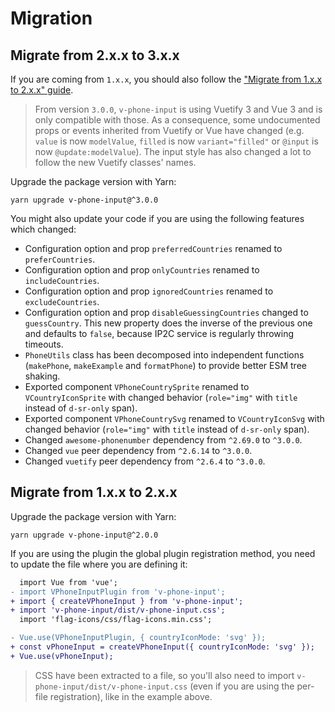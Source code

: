 # Migration

## Migrate from 2.x.x to 3.x.x

If you are coming from `1.x.x`, you should also follow
the ["Migrate from 1.x.x to 2.x.x" guide](#migrate-from-1xx-to-2xx).

> From version `3.0.0`, `v-phone-input` is using Vuetify 3 and Vue 3 and is only compatible with
> those. As a consequence, some undocumented props or events inherited from Vuetify or Vue have
> changed (e.g. `value` is now `modelValue`, `filled` is now `variant="filled"`
> or `@input` is now `@update:modelValue`). The input style has also changed a lot to follow
> the new Vuetify classes' names.

Upgrade the package version with Yarn:

```shell
yarn upgrade v-phone-input@^3.0.0
```

You might also update your code if you are using the following features which changed:

- Configuration option and prop `preferredCountries` renamed to `preferCountries`.
- Configuration option and prop `onlyCountries` renamed to `includeCountries`.
- Configuration option and prop `ignoredCountries` renamed to `excludeCountries`.
- Configuration option and prop `disableGuessingCountries` changed to `guessCountry`. This new
  property does the inverse of the previous one and defaults to `false`, because IP2C service is
  regularly throwing timeouts.
- `PhoneUtils` class has been decomposed into independent functions (`makePhone`, `makeExample`
  and `formatPhone`) to provide better ESM tree shaking.
- Exported component `VPhoneCountrySprite` renamed to `VCountryIconSprite` with changed
  behavior (`role="img"` with `title` instead of `d-sr-only` span).
- Exported component `VPhoneCountrySvg` renamed to `VCountryIconSvg` with changed
  behavior (`role="img"` with `title` instead of `d-sr-only` span).
- Changed `awesome-phonenumber` dependency from `^2.69.0` to `^3.0.0`.
- Changed `vue` peer dependency from `^2.6.14` to `^3.0.0`.
- Changed `vuetify` peer dependency from `^2.6.4` to `^3.0.0`.

## Migrate from 1.x.x to 2.x.x

Upgrade the package version with Yarn:

```shell
yarn upgrade v-phone-input@^2.0.0
```

If you are using the plugin the global plugin registration method, you need to update the file where
you are defining it:

```diff
  import Vue from 'vue';
- import VPhoneInputPlugin from 'v-phone-input';
+ import { createVPhoneInput } from 'v-phone-input';
+ import 'v-phone-input/dist/v-phone-input.css';
  import 'flag-icons/css/flag-icons.min.css';

- Vue.use(VPhoneInputPlugin, { countryIconMode: 'svg' });
+ const vPhoneInput = createVPhoneInput({ countryIconMode: 'svg' });
+ Vue.use(vPhoneInput);
```

> CSS have been extracted to a file, so you'll also need to
> import `v-phone-input/dist/v-phone-input.css` (even if you are using the per-file registration),
> like in the example above.
